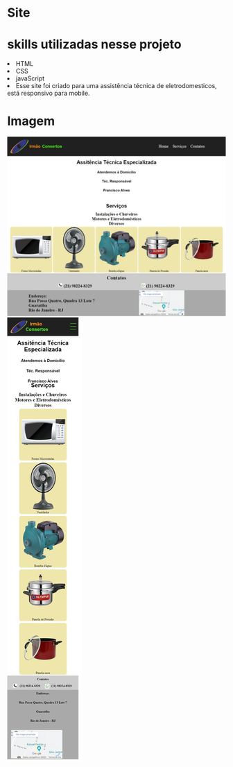 # Site

# skills utilizadas nesse projeto
<li>HTML</li>
<li>CSS</li>
<li>javaScript</li>

<li>Esse site foi criado para uma assistência técnica de eletrodomesticos, está responsivo para mobile.</li>

# Imagem
![imagem](./img/pagina%20web.jpeg#left)
![imagem](./img/pagina%20mobile.jpeg#rigth)
